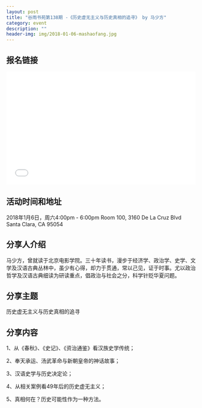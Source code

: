 ```yaml
---
layout: post
title: "谷雨书苑第138期 -《历史虚无主义与历史真相的追寻》 by 马少方"
category: event
description: ""
header-img: img/2018-01-06-mashaofang.jpg
---
```


## 报名链接
<div style="width:100%; text-align:left;" ><iframe src="//eventbrite.com/tickets-external?eid=41693896567&ref=etckt" frameborder="0" height="300" width="100%" vspace="0" hspace="0" marginheight="5" marginwidth="5" scrolling="auto" allowtransparency="true"></iframe></div>

## 活动时间和地址
2018年1月6日，周六4:00pm - 6:00pm
Room 100, 3160 De La Cruz Blvd Santa Clara, CA 95054

## 分享人介绍
马少方，曾就读于北京电影学院。三十年读书，漫步于经济学、政治学、史学、文学及汉语古典丛林中，虽少有心得，却力于贯通，常以己见，证于时事。尤以政治哲学及汉语古典细读为研读重点，倡政治与社会之分，科学针贬华夏问题。

## 分享主题

历史虚无主义与历史真相的追寻


## 分享内容 

1、从《春秋》、《史记》、《资治通鉴》看汉族史学传统；

2、奉天承运、汤武革命与新朝皇帝的神话故事；

3、汉语史学与历史决定论；

4、从相关案例看49年后的历史虚无主义；

5、真相何在？历史可能性作为一种方法。
